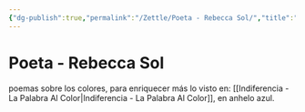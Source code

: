 ```yaml
---
{"dg-publish":true,"permalink":"/Zettle/Poeta - Rebecca Sol/","title":"Poeta - Rebecca Sol","tags":["ZeType/Referencia",""],"created":"2023-05-05T11:10:35.419-05:00","updated":"2023-09-25T12:37:49.671-05:00"}
---
```



# Poeta - Rebecca Sol

 poemas sobre los colores, para enriquecer más lo visto en: [[Indiferencia - La Palabra Al Color\|Indiferencia - La Palabra Al Color]], en anhelo azul.

